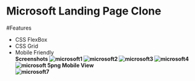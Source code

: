 # Microsoft Landing Page Clone
#Features<br>
- CSS FlexBox
- CSS Grid
- Mobile Friendly<br>
<b font-size=20px>Screenshots
![microsoft1](https://user-images.githubusercontent.com/67910259/123899971-d4437300-d985-11eb-8368-7495ba07d814.PNG)
![microsoft2](https://user-images.githubusercontent.com/67910259/123901775-3d78b580-d989-11eb-88a3-70d46d685ffc.PNG)
![microsoft3](https://user-images.githubusercontent.com/67910259/123901933-8fb9d680-d989-11eb-8648-45bf91e2e001.PNG)
![microsoft4](https://user-images.githubusercontent.com/67910259/123902197-0d7de200-d98a-11eb-9d03-a1b967cfc07a.PNG)
![microsoft 5png](https://user-images.githubusercontent.com/67910259/123902587-b9bfc880-d98a-11eb-9f64-b7ecb293da9e.PNG)
<b font-size=20px>Mobile View<br>
![microsoft7](https://user-images.githubusercontent.com/67910259/123903057-947f8a00-d98b-11eb-83b2-337a5d3e1f04.PNG)


